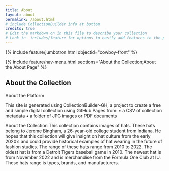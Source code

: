 ```yaml
---
title: About
layout: about
permalink: /about.html
# include CollectionBuilder info at bottom
credits: true
# Edit the markdown on in this file to describe your collection
# Look in _includes/feature for options to easily add features to the page
---
```


{% include feature/jumbotron.html objectid="cowboy-front" %}

{% include feature/nav-menu.html sections="About the Collection;About the About Page" %}

## About the Collection

About the Platform

This site is generated using CollectionBuilder-GH, a project to create a free and simple digital collection using GitHub Pages from:
•	a CSV of collection metadata
•	a folder of JPG images or PDF documents

About the Collection
This collection contains images of hats. These hats belong to Jerome Bingham, a 26-year-old college student from Indiana. He hopes that this collection will give insight on hat culture from the early 2020’s and could provide historical examples of hat wearing in the future of fashion studies. The range of these hats range from 2010 to 2022. The oldest hat is from a Detroit Tigers baseball game in 2010. The newest hat is from November 2022 and is merchandise from the Formula One Club at IU. These hats range is types, brands, and manufacturers.
